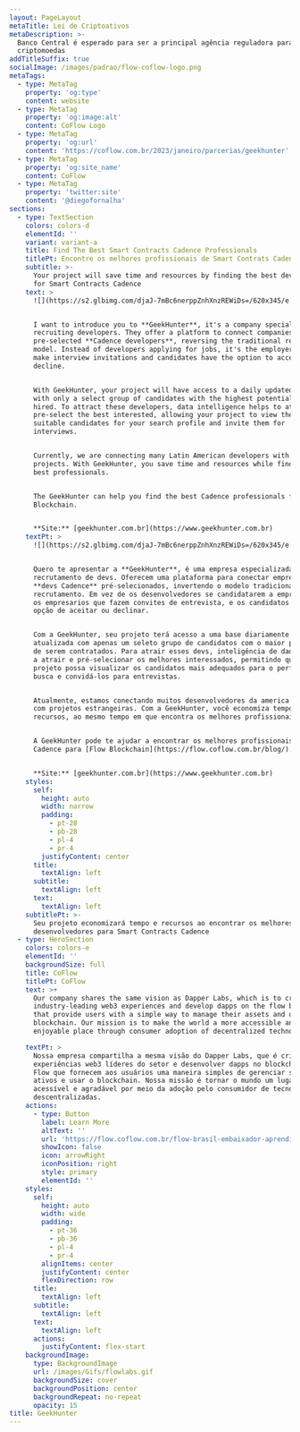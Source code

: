 ```yaml
---
layout: PageLayout
metaTitle: Lei de Criptoativos
metaDescription: >-
  Banco Central é esperado para ser a principal agência reguladora para
  criptomoedas
addTitleSuffix: true
socialImage: /images/padrao/flow-coflow-logo.png
metaTags:
  - type: MetaTag
    property: 'og:type'
    content: website
  - type: MetaTag
    property: 'og:image:alt'
    content: CoFlow Logo
  - type: MetaTag
    property: 'og:url'
    content: 'https://coflow.com.br/2023/janeiro/parcerias/geekhunter'
  - type: MetaTag
    property: 'og:site_name'
    content: CoFlow
  - type: MetaTag
    property: 'twitter:site'
    content: '@diegofornalha'
sections:
  - type: TextSection
    colors: colors-d
    elementId: ''
    variant: variant-a
    title: Find The Best Smart Contracts Cadence Professionals
    titlePt: Encontre os melhores profissionais de Smart Contrats Cadence
    subtitle: >-
      Your project will save time and resources by finding the best developers
      for Smart Contracts Cadence
    text: >
      ![](https://s2.glbimg.com/djaJ-7mBc6nerppZnhXnzREWiDs=/620x345/e.glbimg.com/og/ed/f/original/2022/03/11/celso_ferrari_e_tomas_ferrari_fundadores_da_geekhunter.\_credito_jose_somensi.jpg)


      I want to introduce you to **GeekHunter**, it's a company specializing in
      recruiting developers. They offer a platform to connect companies with
      pre-selected **Cadence developers**, reversing the traditional recruitment
      model. Instead of developers applying for jobs, it's the employers who
      make interview invitations and candidates have the option to accept or
      decline.


      With GeekHunter, your project will have access to a daily updated database
      with only a select group of candidates with the highest potential to be
      hired. To attract these developers, data intelligence helps to attract and
      pre-select the best interested, allowing your project to view the most
      suitable candidates for your search profile and invite them for
      interviews.


      Currently, we are connecting many Latin American developers with foreign
      projects. With GeekHunter, you save time and resources while finding the
      best professionals.


      The GeekHunter can help you find the best Cadence professionals for Flow
      Blockchain.


      **Site:** [geekhunter.com.br](https://www.geekhunter.com.br)
    textPt: >
      ![](https://s2.glbimg.com/djaJ-7mBc6nerppZnhXnzREWiDs=/620x345/e.glbimg.com/og/ed/f/original/2022/03/11/celso_ferrari_e_tomas_ferrari_fundadores_da_geekhunter.\_credito_jose_somensi.jpg)


      Quero te apresentar a **GeekHunter**, é uma empresa especializada em
      recrutamento de devs. Oferecem uma plataforma para conectar empresas com
      **devs Cadence** pré-selecionados, invertendo o modelo tradicional de
      recrutamento. Em vez de os desenvolvedores se candidatarem a empregos, são
      os empresarios que fazem convites de entrevista, e os candidatos têm a
      opção de aceitar ou declinar.


      Com a GeekHunter, seu projeto terá acesso a uma base diariamente
      atualizada com apenas um seleto grupo de candidatos com o maior potencial
      de serem contratados. Para atrair esses devs, inteligência de dados ajudam
      a atrair e pré-selecionar os melhores interessados, permitindo que seu
      projeto possa visualizar os candidatos mais adequados para o perfil de sua
      busca e convidá-los para entrevistas.


      Atualmente, estamos conectando muitos desenvolvedores da america latina
      com projetos estrangeiras. Com a GeekHunter, você economiza tempo e
      recursos, ao mesmo tempo em que encontra os melhores profissionais.


      A GeekHunter pode te ajudar a encontrar os melhores profissionais de
      Cadence para [Flow Blockchain](https://flow.coflow.com.br/blog/).


      **Site:** [geekhunter.com.br](https://www.geekhunter.com.br)
    styles:
      self:
        height: auto
        width: narrow
        padding:
          - pt-28
          - pb-28
          - pl-4
          - pr-4
        justifyContent: center
      title:
        textAlign: left
      subtitle:
        textAlign: left
      text:
        textAlign: left
    subtitlePt: >-
      Seu projeto economizará tempo e recursos ao encontrar os melhores
      desenvolvedores para Smart Contracts Cadence
  - type: HeroSection
    colors: colors-e
    elementId: ''
    backgroundSize: full
    title: CoFlow
    titlePt: CoFlow
    text: >+
      Our company shares the same vision as Dapper Labs, which is to create
      industry-leading web3 experiences and develop dapps on the flow blockchain
      that provide users with a simple way to manage their assets and use the
      blockchain. Our mission is to make the world a more accessible and
      enjoyable place through consumer adoption of decentralized technologies.

    textPt: >
      Nossa empresa compartilha a mesma visão do Dapper Labs, que é criar
      experiências web3 líderes do setor e desenvolver dapps no blockchain de
      Flow que fornecem aos usuários uma maneira simples de gerenciar seus
      ativos e usar o blockchain. Nossa missão é tornar o mundo um lugar mais
      acessível e agradável por meio da adoção pelo consumidor de tecnologias
      descentralizadas.
    actions:
      - type: Button
        label: Learn More
        altText: ''
        url: 'https://flow.coflow.com.br/flow-brasil-embaixador-aprendiz/'
        showIcon: false
        icon: arrowRight
        iconPosition: right
        style: primary
        elementId: ''
    styles:
      self:
        height: auto
        width: wide
        padding:
          - pt-36
          - pb-36
          - pl-4
          - pr-4
        alignItems: center
        justifyContent: center
        flexDirection: row
      title:
        textAlign: left
      subtitle:
        textAlign: left
      text:
        textAlign: left
      actions:
        justifyContent: flex-start
    backgroundImage:
      type: BackgroundImage
      url: /images/Gifs/flowlabs.gif
      backgroundSize: cover
      backgroundPosition: center
      backgroundRepeat: no-repeat
      opacity: 15
title: GeekHunter
---
```

